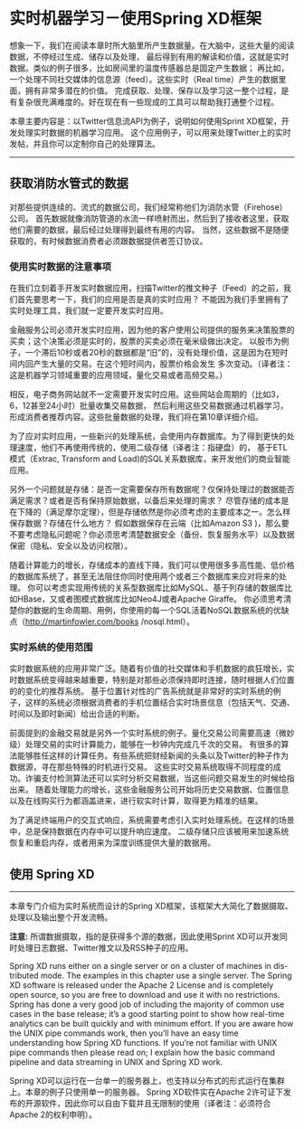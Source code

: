 # 实时机器学习－使用Spring XD框架

想象一下，我们在阅读本章时所大脑里所产生数据量。在大脑中，这些大量的阅读数据，不停经过生成、储存以及处理，
最后得到有用的解读和价值，这就是实时数据。类似的例子很多，比如房间里的温度传感器总是固定产生数据；
再比如，一个处理不同社交媒体的信息源（feed）。这些实时（Real time）产生的数据里面，拥有非常多潜在的价值。
完成获取、处理、保存以及学习这一整个过程，是有复杂很充满难度的。好在现在有一些现成的工具可以帮助我打通整个过程。

本章主要内容是：以Twitter信息流API为例子，说明如何使用Sprint XD框架，开发处理实时数据的机器学习应用。
这个应用例子，可以用来处理Twitter上的实时发帖，并且你可以定制你自己的处理算法。

---
## 获取消防水管式的数据

对那些提供连续的、流式的数据公司，我们经常称他们为消防水管（Firehose）公司。
首先数据就像消防管道的水流一样喷射而出，然后到了接收者这里，获取他们需要的数据，最后经过处理得到最终有用的内容。
当然，这些数据不是随便获取的，有时候数据消费者必须跟数据提供者签订协议。


### 使用实时数据的注意事项

在我们立刻着手开发实时数据应用，扫描Twitter的推文种子（Feed）的之前，我们首先要思考一下，我们的应用是否是真的实时应用？
不能因为我们手里拥有了实时处理工具，我们就一定要开发实时应用。

金融服务公司必须开发实时应用，因为他的客户使用公司提供的服务来决策股票的买卖；这个决策必须是实时的，股票的买卖必须在毫米级做出决定。
以股市为例子，一个滞后10秒或者20秒的数据都是“旧”的，没有处理价值，这是因为在短时间内回产生大量的交易。在这个短时间内，股票价格会发生
多次变动。（译者注：这是机器学习领域重要的应用领域，量化交易或者高频交易。）

相反，电子商务网站就不一定需要开发实时应用。这些网站会周期的（比如3，6，12甚至24小时）批量收集交易数据，
然后利用这些交易数据通过机器学习，形成消费者推荐内容。这些批量数据的处理，我们将在第10章详细介绍。

为了应对实时应用，一些新兴的处理系统，会使用内存数据库。为了得到更快的处理速度，他们不再使用传统的，使用二级存储（译者注：指硬盘）的，
基于ETL模式（Extrac, Transform and Load)的SQL关系数据库，来开发他们的商业智能应用。

另外一个问题就是存储：是否一定需要保存所有数据呢？仅保持处理过的数据能否满足需求？或者是否有保持原始数据，以备后来处理的需求？
尽管存储的成本是在下降的（满足摩尔定理），但是存储依然是你必须考虑的主要成本之一。怎么样保存数据？存储在什么地方？
假如数据保存在云端（比如Amazon S3 )，那么要不要考虑隐私问题呢？你必须思考清楚数据安全（备份、恢复服务水平）以及数据保密（隐私、安全以及访问权限）。

随着计算能力的增长，存储成本的直线下降，我们可以使用很多多高性能、低价格的数据库系统了，甚至无法阻住你同时使用两个或者三个数据库来应对将来的处理。
你可以考虑实现用传统的关系型数据库比如MySQL、基于列存储的数据库比如HBase，又或者图模式数据库比如Neo4J或者Apache Giraffe。
你必须思考清楚你的数据的生命周期、用例，你使用的每一个SQL活着NoSQL数据系统的优缺点（http://martinfowler.com/books /nosql.html）。

### 实时系统的使用范围

实时数据系统的应用非常广泛。随着有价值的社交媒体和手机数据的疯狂增长，实时数据系统变得越来越重要，特别是对那些必须保持即时连接，随时根据人们位置的的变化的推荐系统。
基于位置针对性的广告系统就是非常好的实时系统的例子，这样的系统必须根据消费者的手机位置结合实时场景信息（包括天气、交通、时间以及即时新闻）给出合适的判断。

前面提到的金融交易就是另外一个实时系统的例子。量化交易公司需要高速（微妙级）处理交易的实时计算能力，能够在一秒钟内完成几千次的交易。
有很多的算法能够胜任这样的计算任务。有些系统把财经新闻的头条以及Twitter的种子作为数据源，寻在那些特殊的时机进行交易。
这些实时交易系统取得不同程度的成功。诈骗支付检测算法还可以实时分析交易数据，当这些问题交易发生的时候给指出来。
随着处理能力的增长，这些金融服务公司开始将历史交易数据、位置信息以及在线购买行为都涵盖进来，进行软实时计算，取得更为精准的结果。

为了满足终端用户的交互式响应，系统需要考虑引入实时处理系统。在这样的场景中，总是保持数据在内存中可以提升响应速度。
二级存储只应该被用来加速系统恢复和重启内存，或者用来为深度训练提供大量的数据用。

## 使用 Spring XD
---
本章专门介绍为实时系统而设计的Spring XD框架，该框架大大简化了数据摄取、处理以及输出整个开发流畅。

**注意:** 所谓数据摄取，指的是获得多个源的数据，因此使用Sprint XD可以开发同时处理日志数据、Twitter推文以及RSS种子的应用。

Spring XD runs either on a single server or on a cluster of machines in dis- tributed mode. The examples in this chapter use a single server. The Spring XD software is released under the Apache 2 License and is completely open source, so you are free to download and use it with no restrictions. Spring has done a very good job of including the majority of common use cases in the base release; it’s a good starting point to show how real-time analytics can be built quickly and with minimum effort.
If you are aware how the UNIX pipe commands work, then you’ll have an easy time understanding how Spring XD functions. If you’re not familiar with UNIX pipe commands then please read on; I explain how the basic command pipeline and data streaming in UNIX and Spring XD work.


Spring XD可以运行在一台单一的服务器上，也支持以分布式的形式运行在集群上。本章的例子只使用单一的服务器。
Spring XD软件实在Apache 2许可证下发布的开源软件，因此你可以自由下载并且无限制的使用（译者注：必须符合Apache 2的权利申明）。
